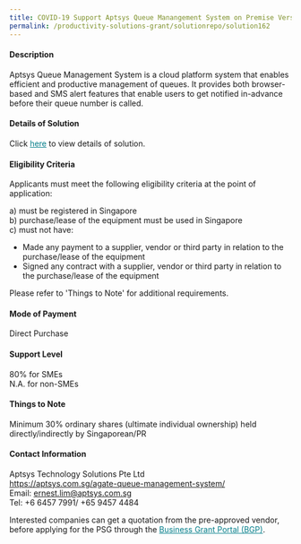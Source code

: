 ```yaml
---
title: COVID-19 Support Aptsys Queue Manangement System on Premise Version 1.0  - Package A
permalink: /productivity-solutions-grant/solutionrepo/solution162
---
```


#### Description

Aptsys Queue Management System is a cloud platform system that enables efficient and productive management of queues.  It provides both browser-based and SMS alert features that enable users to get notified in-advance before their queue number is called. 

#### Details of Solution

Click <a href='https://govassist.gobusiness.gov.sg/images/psg/Aptsys_QMS_Covid_Annex_3_Part_1.pdf' style='color:#037e8a'>here</a> to view details of solution.

#### Eligibility Criteria

Applicants must meet the following eligibility criteria at the point of application:

a) must be registered in Singapore <br>
b) purchase/lease of the equipment must be used in Singapore <br>
c) must not have:
- Made any payment to a supplier, vendor or third party in relation to the purchase/lease of the equipment
- Signed any contract with a supplier, vendor or third party in relation to the purchase/lease of the equipment

Please refer to 'Things to Note' for additional requirements.

#### Mode of Payment
Direct Purchase

#### Support Level
80% for SMEs <br>
N.A. for non-SMEs

#### Things to Note
Minimum 30% ordinary shares (ultimate individual ownership) held directly/indirectly by Singaporean/PR

#### Contact Information
Aptsys Technology Solutions Pte Ltd<br>https://aptsys.com.sg/agate-queue-management-system/<br>Email: ernest.lim@aptsys.com.sg<br>Tel: +6 6457 7991/ +65 9457 4484

Interested companies can get a quotation from the pre-approved vendor, before applying for the PSG through the <a target='_blank' style='color:#037e8a' href='https://www.businessgrants.gov.sg/'>Business Grant Portal (BGP)</a>.
